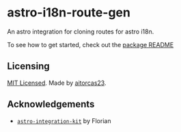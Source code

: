 # astro-i18n-route-gen

An astro integration for cloning routes for astro i18n.

To see how to get started, check out the [package README](./package/README.md)

## Licensing

[MIT Licensed](./LICENSE). Made by [aitorcas23](https://github.com/aitorcas23).

## Acknowledgements

- [`astro-integration-kit`](https://github.com/florian-lefebvre/astro-integration-kit) by Florian
